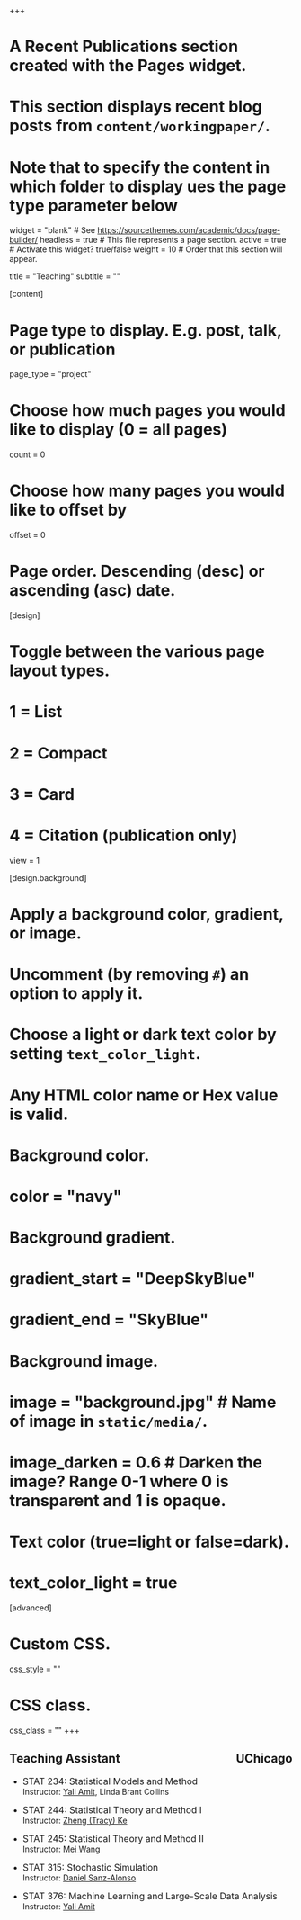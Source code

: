 +++
# A Recent Publications section created with the Pages widget.
# This section displays recent blog posts from `content/workingpaper/`.
# Note that to specify the content in which folder to display ues the page type parameter below

widget = "blank"  # See https://sourcethemes.com/academic/docs/page-builder/
headless = true  # This file represents a page section.
active = true  # Activate this widget? true/false
weight = 10  # Order that this section will appear.

title = "Teaching"
subtitle = ""

[content]
  # Page type to display. E.g. post, talk, or publication
  page_type = "project"

  # Choose how much pages you would like to display (0 = all pages)
  count = 0
  # Choose how many pages you would like to offset by
  offset = 0
  # Page order. Descending (desc) or ascending (asc) date.

[design]
  # Toggle between the various page layout types.
  #   1 = List
  #   2 = Compact
  #   3 = Card
  #   4 = Citation (publication only)
  view = 1
  
[design.background]
  # Apply a background color, gradient, or image.
  #   Uncomment (by removing `#`) an option to apply it.
  #   Choose a light or dark text color by setting `text_color_light`.
  #   Any HTML color name or Hex value is valid.
    
  # Background color.
  # color = "navy"
  
  # Background gradient.
  # gradient_start = "DeepSkyBlue"
  # gradient_end = "SkyBlue"
  
  # Background image.
  # image = "background.jpg"  # Name of image in `static/media/`.
  # image_darken = 0.6  # Darken the image? Range 0-1 where 0 is transparent and 1 is opaque.

  # Text color (true=light or false=dark).
  # text_color_light = true  
  
[advanced]
 # Custom CSS. 
 css_style = ""
 
 # CSS class.
 css_class = ""
+++

## Teaching Assistant <span style="float:right;">UChicago</span>
- <font size="3">STAT 234: Statistical Models and Method </font> <br>
Instructor: [Yali Amit](https://www.stat.uchicago.edu/~amit/), Linda Brant Collins

- <font size="3"> STAT 244: Statistical Theory and Method I </font><br>
Instructor: [Zheng (Tracy) Ke](http://zke.fas.harvard.edu/)

- <font size="3"> STAT 245: Statistical Theory and Method II </font><br>
Instructor: [Mei Wang](https://www.stat.uchicago.edu/~meiwang/)

- <font size="3"> STAT 315: Stochastic Simulation</font><br>
Instructor: [Daniel Sanz-Alonso](https://sites.google.com/a/uchicago.edu/sanz-alonso/)

- <font size="3"> STAT 376: Machine Learning and Large-Scale Data Analysis </font><br>
Instructor: [Yali Amit](https://www.stat.uchicago.edu/~amit/)

